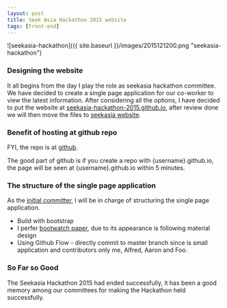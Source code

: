 ```yaml
---
layout: post
title: Seek Asia Hackathon 2015 website
tags: [Front-end]
---
```


![seekasia-hackathon]({{ site.baseurl }}/images/2015121200.png "seekasia-hackathon")

### Designing the website
It all begins from the day I play the role as seekasia hackathon committee. We have decided to create a single page application for our co-worker to view the latest information. After considering all the options, I have decided to put the website at [seekasia-hackathon-2015.github.io](http://seekasia-hackathon-2015.github.io), after review done we will then move the files to [seekasia website](http://www.seekasia.com/hackathon2015/).

### Benefit of hosting at github repo
FYI, the repo is at [github](https://github.com/seekasia-hackathon-2015/seekasia-hackathon-2015.github.io).

The good part of github is if you create a repo with {username}.github.io, the page will be seen at {username}.github.io within 5 minutes.

### The structure of the single page application
As the [initial committer](https://github.com/seekasia-hackathon-2015/seekasia-hackathon-2015.github.io/graphs/contributors), I will be in charge of structuring the single page application.

- Build with bootstrap
- I perfer [bootwatch paper](https://bootswatch.com/paper/), due to its appearance is following material design
- Using Github Flow - directly commit to master branch since is small application and contributors only me, Alfred, Aaron and Foo.

### So Far so Good
The Seekasia Hackathon 2015 had ended successfully, it has been a good memory among our committees for making the Hackathon held successfully.
